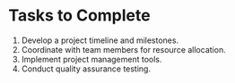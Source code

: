# Tasks to Complete
1. Develop a project timeline and milestones.
2. Coordinate with team members for resource allocation.
3. Implement project management tools.
4. Conduct quality assurance testing.
